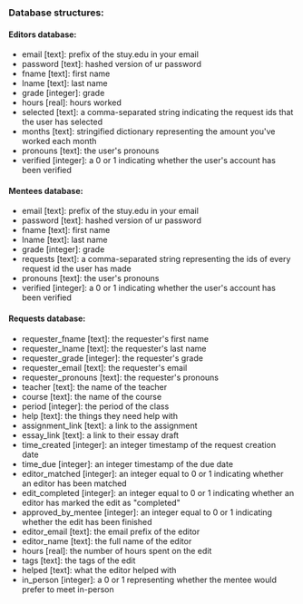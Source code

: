 ### Database structures:

#### Editors database:
 - email [text]: prefix of the stuy.edu in your email
 - password [text]: hashed version of ur password
 - fname [text]: first name
 - lname [text]: last name
 - grade [integer]: grade
 - hours [real]: hours worked
 - selected [text]: a comma-separated string indicating the request ids that the user has selected
 - months [text]: stringified dictionary representing the amount you've worked each month
 - pronouns [text]: the user's pronouns
 - verified [integer]: a 0 or 1 indicating whether the user's account has been verified

#### Mentees database:
 - email [text]: prefix of the stuy.edu in your email
 - password [text]: hashed version of ur password
 - fname [text]: first name
 - lname [text]: last name
 - grade [integer]: grade
 - requests [text]: a comma-separated string representing the ids of every request id the user has made
 - pronouns [text]: the user's pronouns
 - verified [integer]: a 0 or 1 indicating whether the user's account has been verified

#### Requests database:
 - requester_fname [text]: the requester's first name
 - requester_lname [text]: the requester's last name
 - requester_grade [integer]: the requester's grade
 - requester_email [text]: the requester's email
 - requester_pronouns [text]: the requester's pronouns
 - teacher [text]: the name of the teacher
 - course [text]: the name of the course
 - period [integer]: the period of the class
 - help [text]: the things they need help with
 - assignment_link [text]: a link to the assignment
 - essay_link [text]: a link to their essay draft
 - time_created [integer]: an integer timestamp of the request creation date
 - time_due [integer]: an integer timestamp of the due date
 - editor_matched [integer]: an integer equal to 0 or 1 indicating whether an editor has been matched
 - edit_completed [integer]: an integer equal to 0 or 1 indicating whether an editor has marked the edit as "completed"
 - approved_by_mentee [integer]: an integer equal to 0 or 1 indicating whether the edit has been finished
 - editor_email [text]: the email prefix of the editor
 - editor_name [text]: the full name of the editor
 - hours [real]: the number of hours spent on the edit
 - tags [text]: the tags of the edit
 - helped [text]: what the editor helped with
 - in_person [integer]: a 0 or 1 representing whether the mentee would prefer to meet in-person